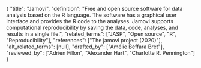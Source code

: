 {
    "title": "Jamovi",
    "definition": "Free and open source software for data analysis based on the R language. The software has a graphical user interface and provides the R code to the analyses. Jamovi supports computational reproducibility by saving the data, code, analyses, and results in a single file.",
    "related_terms": ["JASP", "Open source", "R", "Reproducibility"],
    "references": ["The jamovi project (2020)"],
    "alt_related_terms": [null],
    "drafted_by": ["Amélie Beffara Bret"],
    "reviewed_by": ["Adrien Fillon", "Alexander Hart", "Charlotte R. Pennington"]
  }

